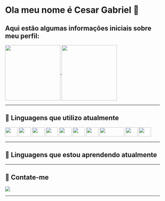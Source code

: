 <h1>Ola meu nome é Cesar Gabriel 👋</h1>


<h2>Aqui estão algumas informações iniciais sobre meu perfil:</h2>

<div>
    <a href="https://github.com/CesarGabriel26">
    <img height=180em align="center" src="https://github-readme-stats.vercel.app/api?username=CesarGabriel26&show_icons=true&theme=gruvbox" />
  </a>
  <a href="https://github.com/CesarGabriel26">
    <img height=180em align="center" src="https://github-readme-stats.vercel.app/api/top-langs/?username=CesarGabriel26&layout=compact&theme=gruvbox" />
  </a>
</div>

<hr>
<h2>🔭 Linguagens que utilizo atualmente</h2>
<div>
    <img height=30 width=40 src="https://cdn.jsdelivr.net/gh/devicons/devicon/icons/javascript/javascript-original.svg" />     
    <img height=30 width=40 src="https://cdn.jsdelivr.net/gh/devicons/devicon@latest/icons/sqlite/sqlite-original-wordmark.svg" />
    <img height=30 width=40 src="https://cdn.jsdelivr.net/gh/devicons/devicon@latest/icons/mysql/mysql-original-wordmark.svg" />
    <img height=30 width=40 src="https://cdn.jsdelivr.net/gh/devicons/devicon/icons/css3/css3-original.svg" /> 
    <img height=30 width=40 src="https://cdn.jsdelivr.net/gh/devicons/devicon/icons/html5/html5-original.svg" />
    <img height=30 width=40 src="https://cdn.jsdelivr.net/gh/devicons/devicon/icons/python/python-original.svg" />
    <img height=30 width=40 src="https://cdn.jsdelivr.net/gh/devicons/devicon/icons/godot/godot-original-wordmark.svg" />
    <img height=30 width=80 src="https://cdn.jsdelivr.net/gh/devicons/devicon/icons/go/go-original-wordmark.svg" />     
    <img height=30 width=40 src="https://cdn.jsdelivr.net/gh/devicons/devicon/icons/csharp/csharp-original.svg" /> 
    <img height=30 width=40 src="https://cdn.jsdelivr.net/gh/devicons/devicon/icons/react/react-original-wordmark.svg" /> 
</div>     
<hr>
<h2>🌱 Linguagens que estou aprendendo atualmente</h2>
<div>
  
</div>     
<hr>
<h2>🔔 Contate-me</h2>
<div>
  <a href="mailto:cesargabrielsousasousa@gmail.com" target="_blank">
    <img src="https://img.shields.io/badge/Gmail-D14836?style=for-the-badge&logo=gmail&logoColor=white" />     
  </a>
</div>     
<hr>

